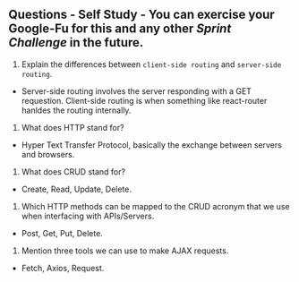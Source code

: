 ## Questions - Self Study - You can exercise your Google-Fu for this and any other _Sprint Challenge_ in the future.

1. Explain the differences between `client-side routing` and `server-side routing`.

* Server-side routing involves the server responding with a GET requestion.  Client-side routing is when something like react-router hanldes the routing internally.

1. What does HTTP stand for? 

* Hyper Text Transfer Protocol, basically the exchange between servers and browsers.

1. What does CRUD stand for? 

* Create, Read, Update, Delete.

1. Which HTTP methods can be mapped to the CRUD acronym that we use when interfacing with APIs/Servers.

* Post, Get, Put, Delete.

1. Mention three tools we can use to make AJAX requests.
* Fetch, Axios, Request.